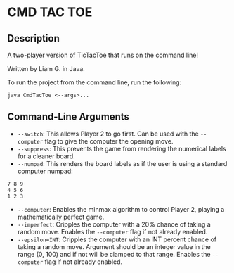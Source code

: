 # CMD TAC TOE

## Description

A two-player version of TicTacToe that runs on the command line!

Written by Liam G. in Java.

To run the project from the command line, run the following:

`java CmdTacToe <--args>...`

## Command-Line Arguments
- `--switch`: This allows Player 2 to go first. Can be used with the `--computer` flag to give the computer the opening move.
- `--suppress`: This prevents the game from rendering the numerical labels for a cleaner board.
- `--numpad`: This renders the board labels as if the user is using a standard computer numpad:
```
7 8 9
4 5 6
1 2 3
```
- `--computer`: Enables the minmax algorithm to control Player 2, playing a mathematically perfect game.
- `--imperfect`: Cripples the computer with a 20% chance of taking a random move. Enables the `--computer` flag if not already enabled.
- `--epsilon=INT`: Cripples the computer with an INT percent chance of taking a random move. Argument should be an integer value in the range (0, 100) and if not will be clamped to that range. Enables the `--computer` flag if not already enabled.
